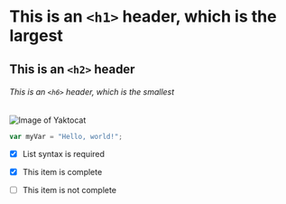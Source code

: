 # This is an `<h1>` header, which is the largest

## This is an `<h2>` header

###### This is an `<h6>` header, which is the smallest


![Image of Yaktocat](https://octodex.github.com/images/yaktocat.png)
``` javascript
var myVar = "Hello, world!";
```

- [x] List syntax is required
- [x] This item is complete
- [ ] This item is not complete


